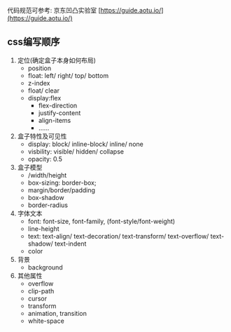代码规范可参考: 京东凹凸实验室
[https://guide.aotu.io/](https://guide.aotu.io/)

## css编写顺序
1. 定位(确定盒子本身如何布局)
	- position
	- float: left/ right/ top/ bottom
	- z-index
	- float/ clear
	- display:flex
		- flex-direction
		- justify-content
		- align-items
		- ......
2. 盒子特性及可见性
	- display:  block/ inline-block/ inline/ none
	- visbility: visible/ hidden/ collapse
	- opacity: 0.5
3. 盒子模型
	- /width/height
	- box-sizing: border-box;
	- margin/border/padding
	- box-shadow
	- border-radius
4. 字体文本
	- font: font-size, font-family, (font-style/font-weight)
	- line-height
	- text: text-align/ text-decoration/ text-transform/ text-overflow/ text-shadow/ text-indent
	- color
5. 背景
	- background
6. 其他属性
	- overflow
	- clip-path
	- cursor
	- transform
	- animation, transition
	- white-space

 